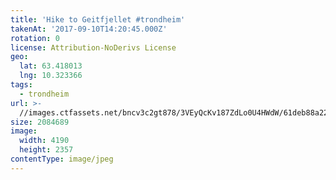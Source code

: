 ```yaml
---
title: 'Hike to Geitfjellet #trondheim'
takenAt: '2017-09-10T14:20:45.000Z'
rotation: 0
license: Attribution-NoDerivs License
geo:
  lat: 63.418013
  lng: 10.323366
tags:
  - trondheim
url: >-
  //images.ctfassets.net/bncv3c2gt878/3VEyQcKv187ZdLo0U4HWdW/61deb88a22e9cb97a6d479471a380447/hike-to-geitfjellet-trondheim_36309228004_o
size: 2084689
image:
  width: 4190
  height: 2357
contentType: image/jpeg
---
```


